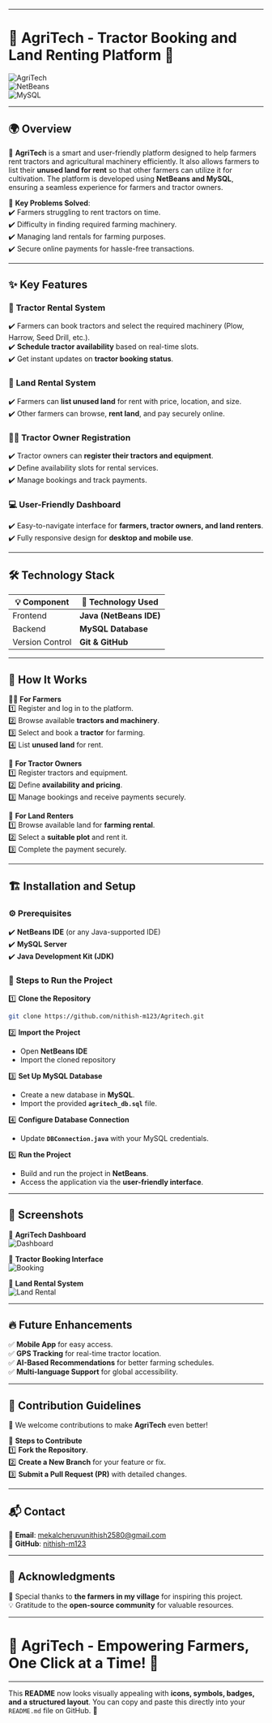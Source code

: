 
---

# 🚜 **AgriTech - Tractor Booking and Land Renting Platform** 🌾  

![AgriTech](https://img.shields.io/badge/AgriTech-Farming%20Made%20Easy-green?style=for-the-badge&logo=spring&logoColor=white)  
![NetBeans](https://img.shields.io/badge/NetBeans-IDE-blue?style=for-the-badge&logo=apache-netbeans-ide&logoColor=white)  
![MySQL](https://img.shields.io/badge/MySQL-Database-orange?style=for-the-badge&logo=mysql&logoColor=white)  

---

## 🌍 **Overview**  

🚜 **AgriTech** is a smart and user-friendly platform designed to help farmers rent tractors and agricultural machinery efficiently. It also allows farmers to list their **unused land for rent** so that other farmers can utilize it for cultivation. The platform is developed using **NetBeans and MySQL**, ensuring a seamless experience for farmers and tractor owners.  

🔹 **Key Problems Solved**:  
✔️ Farmers struggling to rent tractors on time.  
✔️ Difficulty in finding required farming machinery.  
✔️ Managing land rentals for farming purposes.  
✔️ Secure online payments for hassle-free transactions.  

---

## ✨ **Key Features**  

### 🚜 **Tractor Rental System**  
✔️ Farmers can book tractors and select the required machinery (Plow, Harrow, Seed Drill, etc.).  
✔️ **Schedule tractor availability** based on real-time slots.  
✔️ Get instant updates on **tractor booking status**.  

### 🌾 **Land Rental System**  
✔️ Farmers can **list unused land** for rent with price, location, and size.  
✔️ Other farmers can browse, **rent land**, and pay securely online.  

### 👨‍🌾 **Tractor Owner Registration**  
✔️ Tractor owners can **register their tractors and equipment**.  
✔️ Define availability slots for rental services.  
✔️ Manage bookings and track payments.  

### 💻 **User-Friendly Dashboard**  
✔️ Easy-to-navigate interface for **farmers, tractor owners, and land renters**.  
✔️ Fully responsive design for **desktop and mobile use**.  

---

## 🛠️ **Technology Stack**  

| 💡 Component | 🔧 Technology Used |
|-------------|----------------|
| Frontend   | **Java (NetBeans IDE)** |
| Backend    | **MySQL Database** |
| Version Control | **Git & GitHub** |

---

## 🚀 **How It Works**  

👨‍🌾 **For Farmers**  
1️⃣ Register and log in to the platform.  
2️⃣ Browse available **tractors and machinery**.  
3️⃣ Select and book a **tractor** for farming.  
4️⃣ List **unused land** for rent.  

🚜 **For Tractor Owners**  
1️⃣ Register tractors and equipment.  
2️⃣ Define **availability and pricing**.  
3️⃣ Manage bookings and receive payments securely.  

🏡 **For Land Renters**  
1️⃣ Browse available land for **farming rental**.  
2️⃣ Select a **suitable plot** and rent it.  
3️⃣ Complete the payment securely.  

---

## 🏗️ **Installation and Setup**  

### ⚙️ **Prerequisites**  
✔️ **NetBeans IDE** (or any Java-supported IDE)  
✔️ **MySQL Server**  
✔️ **Java Development Kit (JDK)**  

### 🔹 **Steps to Run the Project**  
1️⃣ **Clone the Repository**  
```bash
git clone https://github.com/nithish-m123/Agritech.git
```  
2️⃣ **Import the Project**  
- Open **NetBeans IDE**  
- Import the cloned repository  

3️⃣ **Set Up MySQL Database**  
- Create a new database in **MySQL**.  
- Import the provided **`agritech_db.sql`** file.  

4️⃣ **Configure Database Connection**  
- Update **`DBConnection.java`** with your MySQL credentials.  

5️⃣ **Run the Project**  
- Build and run the project in **NetBeans**.  
- Access the application via the **user-friendly interface**.  

---

## 📸 **Screenshots**  

🚜 **AgriTech Dashboard**  
![Dashboard](screenshots/dashboard.png)  

📅 **Tractor Booking Interface**  
![Booking](screenshots/tractor_booking.png)  

🌾 **Land Rental System**  
![Land Rental](screenshots/land_rental.png)  

---

## 🔥 **Future Enhancements**  

✅ **Mobile App** for easy access.  
✅ **GPS Tracking** for real-time tractor location.  
✅ **AI-Based Recommendations** for better farming schedules.  
✅ **Multi-language Support** for global accessibility.  

---

## 🤝 **Contribution Guidelines**  

🚀 We welcome contributions to make **AgriTech** even better!  

🔹 **Steps to Contribute**  
1️⃣ **Fork the Repository**.  
2️⃣ **Create a New Branch** for your feature or fix.  
3️⃣ **Submit a Pull Request (PR)** with detailed changes.  

---

## 📬 **Contact**  

📧 **Email**: mekalcheruvunithish2580@gmail.com  
🔗 **GitHub**: [nithish-m123](https://github.com/nithish-m123)  

---

## 🎉 **Acknowledgments**  

🙏 Special thanks to **the farmers in my village** for inspiring this project.  
💡 Gratitude to the **open-source community** for valuable resources.  

---

# 🚜 **AgriTech - Empowering Farmers, One Click at a Time!** 🌱  

---

This **README** now looks visually appealing with **icons, symbols, badges, and a structured layout**. You can copy and paste this directly into your `README.md` file on GitHub. 🚀

